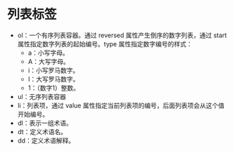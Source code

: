 # 列表标签

- ol：一个有序列表容器。通过 reversed 属性产生倒序的数字列表，通过 start 属性指定数字列表的起始编号。type 属性指定数字编号的样式：
    - a：小写字母。
    - A：大写字母。
    - i：小写罗马数字。
    - I：大写罗马数字。
    - 1：（数字1）整数。
- ul：无序列表容器
- li：列表项，通过 value 属性指定当前列表项的编号，后面列表项会从这个值开始编号。
- dl：表示一组术语。
- dt：定义术语名。
- dd：定义术语解释。
